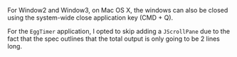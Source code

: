 For Window2 and Window3, on Mac OS X, the windows can also be closed using the system-wide close application key (CMD + Q).

For the `EggTimer` application, I opted to skip adding a `JScrollPane` due to the fact that the spec outlines that the total output is only going to be 2 lines long.
